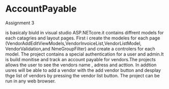 # AccountPayable
Assignment 3 

is basicaly biuld in visual studio ASP.NETcore.it contains diffrent models for each catagries and layout pages.
First i create the modeles for each page (VendorAddEditViewModels,VendorInvoiceList,VendorListModel, VendorValidation,and NmeGroupFilter) and create a controlers for each model.
The project contains a special authentication for a user and admin.It is build monitise and track  an account payable for vendors.The projects allows the user to see the vendors name , adress and acttion.
In addtion usres will be able to add a vendor with the add vendor button and desplay thge list of vendors by pressing the vendor list button.
The project can be run in any web browser.
